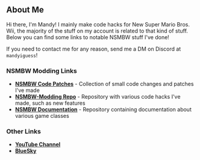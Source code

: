 ## About Me
Hi there, I'm Mandy! I mainly make code hacks for New Super Mario Bros. Wii, the majority of the stuff on my account is related to that kind of
stuff. Below you can find some links to notable NSMBW stuff I've done!

If you need to contact me for any reason, send me a DM on Discord at `mandyiguess`!

### NSMBW Modding Links
* **[NSMBW Code Patches][hooks]** - Collection of small code changes and patches I've made
* **[NSMBW-Modding Repo][moddingRepo]** - Repository with various code hacks I've made, such as new features
* **[NSMBW Documentation][doc]** - Repository containing documentation about various game classes

### Other Links
* **[YouTube Channel][yt]**
* **[BlueSky][bsky]**

<!-- nsmbw -->
[hooks]: ./NSMBW-Code-Hooks.md
[moddingRepo]: https://github.com/MandyIGuess/NSMBW-Modding
[doc]: https://github.com/MandyIGuess/NSMBW-Documentation
<!-- personal links -->
[yt]: https://www.youtube.com/@mandyiguess0621
[bsky]: https://bsky.app/profile/mandyiguess.bsky.social
